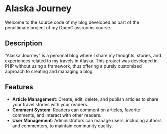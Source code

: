 # Alaska Journey

Welcome to the source code of my blog developed as part of the penultimate project of my OpenClassrooms course.

## Description

"Alaska Journey" is a personal blog where I share my thoughts, stories, and experiences related to my travels in Alaska. This project was developed in PHP without using a framework, thus offering a purely customized approach to creating and managing a blog.

## Features

- **Article Management**: Create, edit, delete, and publish articles to share your travel stories with your readers.
- **Comment System**: Readers can comment on articles, favorite comments, and interact with other readers.
- **User Management**: Administrators can manage users, including authors and commenters, to maintain community quality.
